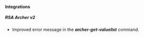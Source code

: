 
#### Integrations
##### RSA Archer v2
- Improved error message in the ***archer-get-valuelist*** command. 
